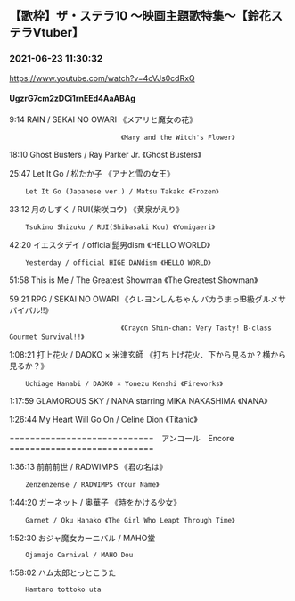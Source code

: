 ## 【歌枠】ザ・ステラ10 ～映画主題歌特集～【鈴花ステラVtuber】
### 2021-06-23 11:30:32
https://www.youtube.com/watch?v=4cVJs0cdRxQ
#### UgzrG7cm2zDCi1rnEEd4AaABAg
9:14	RAIN / SEKAI NO OWARI	《メアリと魔女の花》

								《Mary and the Witch's Flower》



18:10	Ghost Busters / Ray Parker Jr. 《Ghost Busters》



25:47	Let It Go / 松たか子 《アナと雪の女王》

		Let It Go (Japanese ver.) / Matsu Takako 《Frozen》



33:12	月のしずく / RUI(柴咲コウ) 《黄泉がえり》

		Tsukino Shizuku / RUI(Shibasaki Kou) 《Yomigaeri》



42:20	イエスタデイ / official髭男dism 《HELLO WORLD》

		Yesterday / official HIGE DANdism 《HELLO WORLD》



51:58	This is Me / The Greatest Showman 《The Greatest Showman》



59:21	RPG / SEKAI NO OWARI 《クレヨンしんちゃん バカうまっ!B級グルメサバイバル!!》

			 				    《Crayon Shin-chan: Very Tasty! B-class Gourmet Survival!!》



1:08:21	打上花火 / DAOKO × 米津玄師 《打ち上げ花火、下から見るか？横から見るか？》

		Uchiage Hanabi / DAOKO × Yonezu Kenshi 《Fireworks》



1:17:59	GLAMOROUS SKY / NANA starring MIKA NAKASHIMA 《NANA》



1:26:44	My Heart Will Go On / Celine Dion 《Titanic》



============================　アンコール　Encore　============================



1:36:13	前前前世 / RADWIMPS 《君の名は》

		Zenzenzense / RADWIMPS 《Your Name》



1:44:20	ガーネット / 奥華子 《時をかける少女》

		Garnet / Oku Hanako 《The Girl Who Leapt Through Time》



1:52:30 おジャ魔女カーニバル / MAHO堂

		Ojamajo Carnival / MAHO Dou



1:58:02	ハム太郎とっとこうた

		Hamtaro tottoko uta

